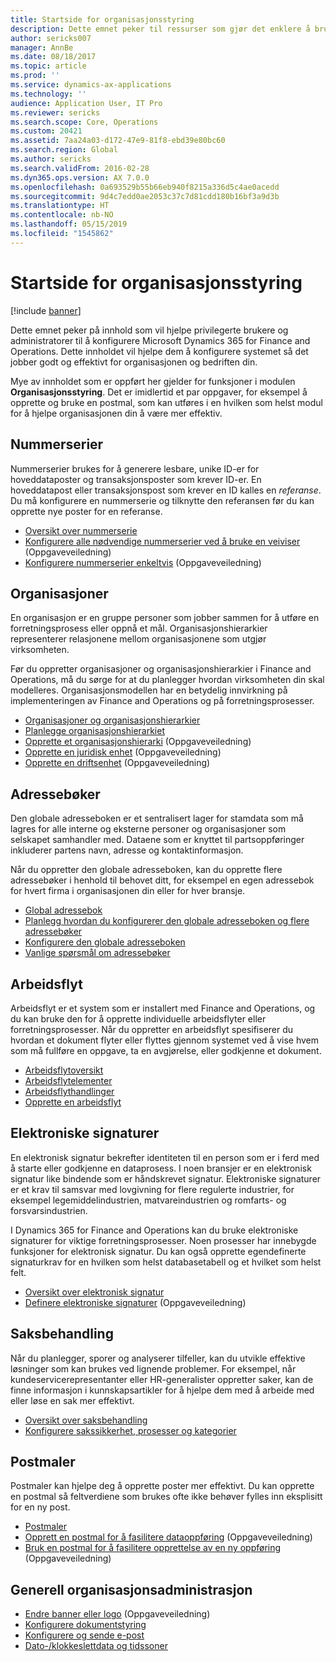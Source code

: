 ```yaml
---
title: Startside for organisasjonsstyring
description: Dette emnet peker til ressurser som gjør det enklere å bruke Microsoft Dynamics 365 for Finance and Operations i organisasjonen din.
author: sericks007
manager: AnnBe
ms.date: 08/18/2017
ms.topic: article
ms.prod: ''
ms.service: dynamics-ax-applications
ms.technology: ''
audience: Application User, IT Pro
ms.reviewer: sericks
ms.search.scope: Core, Operations
ms.custom: 20421
ms.assetid: 7aa24a03-d172-47e9-81f8-ebd39e80bc60
ms.search.region: Global
ms.author: sericks
ms.search.validFrom: 2016-02-28
ms.dyn365.ops.version: AX 7.0.0
ms.openlocfilehash: 0a693529b55b66eb940f8215a336d5c4ae0acedd
ms.sourcegitcommit: 9d4c7edd0ae2053c37c7d81cdd180b16bf3a9d3b
ms.translationtype: HT
ms.contentlocale: nb-NO
ms.lasthandoff: 05/15/2019
ms.locfileid: "1545862"
---
```

# <a name="organization-administration-home-page"></a>Startside for organisasjonsstyring

[!include [banner](../includes/banner.md)]

Dette emnet peker på innhold som vil hjelpe privilegerte brukere og administratorer til å konfigurere Microsoft Dynamics 365 for Finance and Operations. Dette innholdet vil hjelpe dem å konfigurere systemet så det jobber godt og effektivt for organisasjonen og bedriften din.

Mye av innholdet som er oppført her gjelder for funksjoner i modulen **Organisasjonsstyring**. Det er imidlertid et par oppgaver, for eksempel å opprette og bruke en postmal, som kan utføres i en hvilken som helst modul for å hjelpe organisasjonen din å være mer effektiv.

## <a name="number-sequences"></a>Nummerserier

Nummerserier brukes for å generere lesbare, unike ID-er for hoveddataposter og transaksjonsposter som krever ID-er. En hoveddatapost eller transaksjonspost som krever en ID kalles en *referanse*. Du må konfigurere en nummerserie og tilknytte den referansen før du kan opprette nye poster for en referanse.

- [Oversikt over nummerserie](number-sequence-overview.md)
- [Konfigurere alle nødvendige nummerserier ved å bruke en veiviser](tasks/set-up-number-sequences-wizard.md) (Oppgaveveiledning)
- [Konfigurere nummerserier enkeltvis](tasks/set-up-number-sequences-individual-basis.md) (Oppgaveveiledning)

## <a name="organizations"></a>Organisasjoner

En organisasjon er en gruppe personer som jobber sammen for å utføre en forretningsprosess eller oppnå et mål. Organisasjonshierarkier representerer relasjonene mellom organisasjonene som utgjør virksomheten.

Før du oppretter organisasjoner og organisasjonshierarkier i Finance and Operations, må du sørge for at du planlegger hvordan virksomheten din skal modelleres. Organisasjonsmodellen har en betydelig innvirkning på implementeringen av Finance and Operations og på forretningsprosesser.

- [Organisasjoner og organisasjonshierarkier](organizations-organizational-hierarchies.md)
- [Planlegge organisasjonshierarkiet](plan-organizational-hierarchy.md)
- [Opprette et organisasjonshierarki](tasks/create-organization-hierarchy.md) (Oppgaveveiledning)
- [Opprette en juridisk enhet](tasks/create-legal-entity.md) (Oppgaveveiledning)
- [Opprette en driftsenhet](tasks/create-operating-unit.md) (Oppgaveveiledning)

## <a name="address-books"></a>Adressebøker

Den globale adresseboken er et sentralisert lager for stamdata som må lagres for alle interne og eksterne personer og organisasjoner som selskapet samhandler med. Dataene som er knyttet til partsoppføringer inkluderer partens navn, adresse og kontaktinformasjon.

Når du oppretter den globale adresseboken, kan du opprette flere adressebøker i henhold til behovet ditt, for eksempel en egen adressebok for hvert firma i organisasjonen din eller for hver bransje.

- [Global adressebok](overview-global-address-book.md)
- [Planlegg hvordan du konfigurerer den globale adresseboken og flere adressebøker](plan-configuration-global-address-book-additional-address-books.md)
- [Konfigurere den globale adresseboken](tasks/configure-global-address-book.md)
- [Vanlige spørsmål om adressebøker](qa-address-books.md)

## <a name="workflow"></a>Arbeidsflyt

Arbeidsflyt er et system som er installert med Finance and Operations, og du kan bruke den for å opprette individuelle arbeidsflyter eller forretningsprosesser. Når du oppretter en arbeidsflyt spesifiserer du hvordan et dokument flyter eller flyttes gjennom systemet ved å vise hvem som må fullføre en oppgave, ta en avgjørelse, eller godkjenne et dokument.

- [Arbeidsflytoversikt](overview-workflow-system.md)
- [Arbeidsflytelementer](workflow-elements.md)
- [Arbeidsflythandlinger](workflow-actions.md)
- [Opprette en arbeidsflyt](create-workflow.md)

## <a name="electronic-signatures"></a>Elektroniske signaturer

En elektronisk signatur bekrefter identiteten til en person som er i ferd med å starte eller godkjenne en dataprosess. I noen bransjer er en elektronisk signatur like bindende som er håndskrevet signatur. Elektroniske signaturer er et krav til samsvar med lovgivning for flere regulerte industrier, for eksempel legemiddelindustrien, matvareindustrien og romfarts- og forsvarsindustrien.

I Dynamics 365 for Finance and Operations kan du bruke elektroniske signaturer for viktige forretningsprosesser. Noen prosesser har innebygde funksjoner for elektronisk signatur. Du kan også opprette egendefinerte signaturkrav for en hvilken som helst databasetabell og et hvilket som helst felt.

- [Oversikt over elektronisk signatur](electronic-signature-overview.md)
- [Definere elektroniske signaturer](tasks/set-up-electronic-signatures.md) (Oppgaveveiledning)

## <a name="case-management"></a>Saksbehandling

Når du planlegger, sporer og analyserer tilfeller, kan du utvikle effektive løsninger som kan brukes ved lignende problemer. For eksempel, når kundeservicerepresentanter eller HR-generalister oppretter saker, kan de finne informasjon i kunnskapsartikler for å hjelpe dem med å arbeide med eller løse en sak mer effektivt.

- [Oversikt over saksbehandling](cases.md)
- [Konfigurere sakssikkerhet, prosesser og kategorier](plan-case-management.md)

## <a name="record-templates"></a>Postmaler

Postmaler kan hjelpe deg å opprette poster mer effektivt. Du kan opprette en postmal så feltverdiene som brukes ofte ikke behøver fylles inn eksplisitt for en ny post.

- [Postmaler](record-templates.md)
- [Opprett en postmal for å fasilitere dataoppføring](../../dev-itpro/data-entities/tasks/create-record-template-facilitate-data-entry.md) (Oppgaveveiledning)
- [Bruk en postmal for å fasilitere opprettelse av en ny oppføring](../../dev-itpro/data-entities/tasks/use-record-template-new-record.md) (Oppgaveveiledning)

## <a name="general-organization-administration"></a>Generell organisasjonsadministrasjon

- [Endre banner eller logo](../get-started/tasks/change-banner-or-logo.md) (Oppgaveveiledning)
- [Konfigurere dokumentstyring](configure-document-management.md)
- [Konfigurere og sende e-post](configure-email.md)
- [Dato-/klokkeslettdata og tidssoner](date-time-zones.md)
